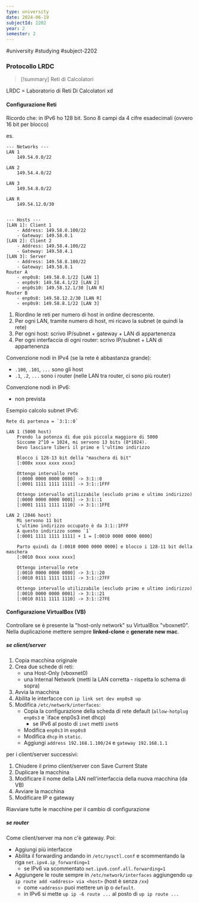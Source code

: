 ```yaml
---
type: university
date: 2024-06-19
subjectId: 2202
year: 2
semester: 2
---
```

#university #studying #subject-2202
### Protocollo LRDC
> [!summary] Reti di Calcolatori

LRDC = Laboratorio di Reti Di Calcolatori
xd

#### Configurazione Reti

Ricordo che: in IPv6 ho 128 bit.
Sono 8 campi da 4 cifre esadecimali (ovvero 16 bit per blocco)

es.
```
--- Networks ---
LAN 1
	149.54.0.0/22

LAN 2
	149.54.4.0/22

LAN 3
	149.54.8.0/22

LAN R
	149.54.12.0/30


--- Hosts ---
[LAN 1]: Client 1
	- Address: 149.58.0.100/22
	- Gateway: 149.58.0.1
[LAN 2]: Client 2
	- Address: 149.58.4.100/22
	- Gateway: 149.58.4.1
[LAN 3]: Server
	- Address: 149.58.8.100/22
	- Gateway: 149.58.8.1
Router A
	- enp0s8: 149.58.0.1/22	[LAN 1]
	- enp0s9: 149.58.4.1/22	[LAN 2]
	- enp0s10: 149.58.12.1/30 [LAN R]
Router B
	- enp0s8: 149.58.12.2/30 [LAN R]
	- enp0s9: 149.58.8.1/22 [LAN 3]
```

1. Riordino le reti per numero di host in ordine decrescente.
2. Per ogni LAN, tramite numero di host, mi ricavo la subnet (e quindi la rete)
3. Per ogni host: scrivo IP/subnet + gateway + LAN di appartenenza
4. Per ogni interfaccia di ogni router: scrivo IP/subnet + LAN di appartenenza

Convenzione nodi in IPv4 (se la rete è abbastanza grande):
- `.100`, `.101`,  `...` sono gli host
- `.1`, `.2`,  `...` sono i router (nelle LAN tra router, ci sono più router)

Convenzione nodi in IPv6:
- non prevista

Esempio calcolo subnet IPv6:
```
Rete di partenza = `3:1::0`

LAN 1 (5000 host)
	Prendo la potenza di due più piccola maggiore di 5000
	Siccome 2^10 = 1024, mi servono 13 bits (8*1024).
	Devo lasciare liberi il primo e l'ultimo indirizzo

	Blocco i 128-13 bit della "maschera di bit"
	[:000x xxxx xxxx xxxx]

	Ottengo intervallo rete
	[:0000 0000 0000 0000] -> 3:1::0
	[:0001 1111 1111 1111] -> 3:1::1FFF

	Ottengo intervallo utilizzabile (escludo primo e ultimo indirizzo)
	[:0000 0000 0000 0001] -> 3:1::1
	[:0001 1111 1111 1110] -> 3:1::1FFE

LAN 2 (2046 host)
	Mi servono 11 bit
	L'ultimo indirizzo occupato è da 3:1::1FFF
	A questo indirizzo sommo `1`
	[:0001 1111 1111 1111] + 1 = [:0010 0000 0000 0000]

	Parto quindi da [:0010 0000 0000 0000] e blocco i 128-11 bit della maschera
	[:0010 0xxx xxxx xxxx]
		
	Ottengo intervallo rete
	[:0010 0000 0000 0000] -> 3:1::20
	[:0010 0111 1111 1111] -> 3:1::27FF

	Ottengo intervallo utilizzabile (escludo primo e ultimo indirizzo)
	[:0010 0000 0000 0001] -> 3:1::21
	[:0010 0111 1111 1110] -> 3:1::27FE
```


#### Configurazione VirtualBox (VB)

Controllare se è presente la "host-only network" su VirtualBox "vboxnet0".
Nella duplicazione mettere sempre **linked-clone** e **generate new mac**.

##### se client/server
1. Copia macchina originale
2. Crea due schede di reti:
	- una Host-Only (vboxnet0)
	- una Internal Network (metti la LAN corretta - rispetta lo schema di sopra)
3. Avvia la macchina
4. Abilita le interfacce con `ip link set dev enp0s8 up`
5. Modifica `/etc/network/interfaces`:
	- Copia la configurazione della scheda di rete default (`allow-hotplug enp0s3` e `iface enp0s3 inet dhcp)
		- se IPv6 al posto di `inet` metti `inet6` 
	- Modifica `enp0s3` in `enp0s8`
	- Modifica `dhcp` in `static`.
	- Aggiungi `address 192.168.1.100/24` e `gateway 192.168.1.1`

per i client/server successivi:
1. Chiudere il primo client/server con Save Current State
2. Duplicare la macchina
3. Modificare il nome della LAN nell'interfaccia della nuova macchina (da VB)
4. Avviare la macchina
5. Modificare IP e gateway

Riavviare tutte le macchine per il cambio di configurazione

##### se router
Come client/server ma non c'è gateway.
Poi:
- Aggiungi più interfacce
- Abilita il forwarding andando in `/etc/sysctl.conf` e scommentando la riga `net.ipv4.ip_forwarding=1`
	- se IPv6 va scommentato `net.ipv6.conf.all.forwarding=1`
- Aggiungere le route sempre in `/etc/network/interfaces` aggiungendo `up ip route add <address> via <host>` (host è senza `/xx`)
	- come `<address>` puoi mettere un ip o `default`.
	- in IPv6 si mette `up ip -6 route ...` al posto di `up ip route ...`

